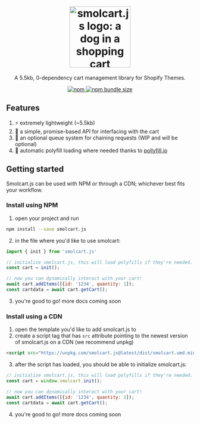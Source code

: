 <h1 align="center">
  <img src="https://res.cloudinary.com/tinbyox/image/upload/v1606434862/Smolcart.js/sc_logo_lightbg_withtext_kullbm.png" width="164px" alt="smolcart.js logo: a dog in a shopping cart" /><br />
</h1>
<p align="center">A 5.5kb, 0-dependency cart management library for Shopify Themes.</p>
<p align="center">
  <a href="https://www.npmjs.com/package/smolcart.js">
    <img alt="npm" src="https://img.shields.io/npm/v/smolcart.js?color=%23e3e300&style=for-the-badge" />
  </a>
  <a href="https://www.npmjs.com/package/smolcart.js">
    <img alt="npm bundle size" src="https://img.shields.io/bundlephobia/min/smolcart.js?color=%23e3e300&style=for-the-badge" />
  </a>                                                           
</p>



## Features
1. ⚡ extremely lightweight (~5.5kb) 
2. 🛒 a simple, promise-based API for interfacing with the cart
3. 🔗 an optional queue system for chaining requests (WIP and will be optional) 
3. 🔮 automatic polyfill loading where needed thanks to [pollyfill.io](pollyfill.io) 

## Getting started

Smolcart.js can be used with NPM or through a CDN; whichever best fits your workflow.   

### Install using NPM

1. open your project and run
```bash 
npm install --save smolcart.js
```
2. in the file where you'd like to use smolcart: 
```js
import { init } from 'smolcart.js'

// initialize smolcart.js, this will load polyfills if they're needed.
const cart = init();

// now you can dynamically interact with your cart!  
await cart.addItems([{id: '1234', quantity: 1]);
const cartdata = await cart.getCart();
```
3. you're good to go! more docs coming soon 

### Install using a CDN

1. open the template you'd like to add smolcart.js to
2. create a script tag that has `src` attribute pointing to the newest version of smolcart.js on a CDN (we recommend unpkg)
```html 
<script src="https://unpkg.com/smolcart.js@latest/dist/smolcart.umd.min.js" defer></script> 
``` 
3. after the script has loaded, you should be able to initialize smolcart.js: 
```js
// initialize smolcart.js, this will load polyfills if they're needed.
const cart = window.smolcart.init();

// now you can dynamically interact with your cart!  
await cart.addItems([{id: '1234', quantity: 1]);
const cartdata = await cart.getCart();
```
4. you're good to go! more docs coming soon

